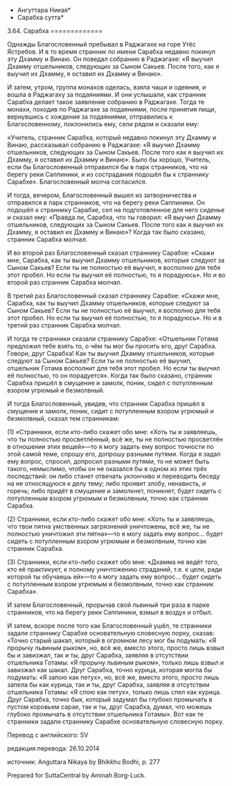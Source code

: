 * Ангуттара Никая*
* Сарабха сутта*

3\.64\. Сарабха
\=\=\=\=\=\=\=\=\=\=\=\=\=

Однажды Благословенный пребывал в Раджагахе на горе Утёс Ястребов\. И в то время странник по имени Сарабха недавно покинул эту Дхамму и Винаю\. Он поведал собранию в Раджагахе: «Я выучил Дхамму отшельников, следующих за Сыном Сакьев\. После того, как я выучил их Дхамму, я оставил их Дхамму и Винаю»\.

И затем, утром, группа монахов оделась, взяла чаши и одеяния, и вошла в Раджагаху за подаяниями\. И они услышали, как странник Сарабха делает такое заявление собранию в Раджагахе\. Тогда те монахи, походив по Раджагахе за подаяниями, после принятия пищи, вернувшись с хождения за подаяниями, отправились к Благословенному, поклонились ему, сели рядом и сказали ему:

«Учитель, странник Сарабха, который недавно покинул эту Дхамму и Винаю, рассказывал собранию в Раджагахе: «Я выучил Дхамму отшельников, следующих за Сыном Сакьев\. После того как я выучил их Дхамму, я оставил их Дхамму и Винаю»\. Было бы хорошо, Учитель, если бы Благословенный отправился бы в парк странников, что на берегу реки Саппиники, и из сострадания подошёл бы к страннику Сарабхе»\. Благословенный молча согласился\.

И тогда, вечером, Благословенный вышел из затворничества и отправился в парк странников, что на берегу реки Саппиники\. Он подошёл к страннику Сарабхе, сел на подготовленное для него сиденье и сказал ему: «Правда ли, Сарабха, что ты говорил: «Я выучил Дхамму отшельников, следующих за Сыном Сакьев\. После того как я выучил их Дхамму, я оставил их Дхамму и Винаю»? Когда так было сказано, странник Сарабха молчал\.

И во второй раз Благословенный сказал страннику Сарабхе: «Скажи мне, Сарабха, как ты выучил Дхамму отшельников, которые следуют за Сыном Сакьев? Если ты не полностью её выучил, я восполню для тебя этот пробел\. Но если ты выучил её полностью, то я порадуюсь»\. Но и во второй раз странник Сарабха молчал\.

В третий раз Благословенный сказал страннику Сарабхе: «Скажи мне, Сарабха, как ты выучил Дхамму отшельников, которые следуют за Сыном Сакьев? Если ты не полностью её выучил, я восполню для тебя этот пробел\. Но если ты выучил её полностью, то я порадуюсь»\. Но и в третий раз странник Сарабха молчал\.

И тогда те странники сказали страннику Сарабхе: «Отшельник Готама предложил тебе взять то, о чём ты мог бы просить его, друг Сарабха\. Говори, друг Сарабха\! Как ты выучил Дхамму отшельников, которые следуют за Сыном Сакьев? Если ты не полностью её выучил, отшельник Готама восполнит для тебя этот пробел\. Но если ты выучил её полностью, то он порадуется»\. Когда так было сказано, странник Сарабха пришёл в смущение и замолк, поник, сидел с потупленным взором угрюмый и безмолвный\.

И тогда Благословенный, увидев, что странник Сарабха пришёл в смущение и замолк, поник, сидит с потупленным взором угрюмый и безмолвный, сказал тем странникам:

\(1\) «Странники, если кто\-либо скажет обо мне: «Хоть ты и заявляешь, что ты полностью просветлённый, всё же, ты не полностью просветлён в отношении этих вещей»—то я могу задать ему вопрос точности по этой самой теме, спрошу его, допрошу разными путями\. Когда я задал ему вопрос, спросил, допросил разными путями, то не может быть такого, немыслимо, чтобы он не оказался бы в одном из этих трёх последствий: он либо станет отвечать уклончиво и переводить беседу на не относящуюся к делу тему; либо проявит злобу, ненависть, и горечь; либо придёт в смущение и замолкнет, поникнет, будет сидеть с потупленным взором угрюмым и безмолвным, точно как странник Сарабха\.

\(2\) Странники, если кто\-либо скажет обо мне: «Хоть ты и заявляешь, что твои пятна умственных загрязнений уничтожены, всё же, ты не полностью уничтожил эти пятна»—то я могу задать ему вопрос… будет сидеть с потупленным взором угрюмым и безмолвным, точно как странник Сарабха\.

\(3\) Странники, если кто\-либо скажет обо мне: «Дхамма не ведёт того, кто её практикует, к полному уничтожению страданий, т\.е\. к цели, ради которой ты обучаешь ей»—то я могу задать ему вопрос… будет сидеть с потупленным взором угрюмым и безмолвным, точно как странник Сарабха»\.

И затем Благословенный, прорычав свой львиный три раза в парке странников, что на берегу реки Саппиники, взмыл в воздух и отбыл\.

И затем, вскоре после того как Благословенный ушёл, те странники задали страннику Сарабхе основательную словесную порку, сказав: «Точно старый шакал, который в огромном лесу мог бы подумать: «Я прорычу львиным рыком», но, всё же, вместо этого, просто лишь взвыл бы и завизжал, так и ты, друг Сарабха, заявляя в отсутствии отшельника Готамы: «Я прорычу львиным рыком», только лишь взвыл и завизжал как шакал\. Друг Сарабха, точно курица, которая могла бы подумать: «Я запою как петух», но, всё же, вместо этого, просто лишь запела бы как курица, так и ты, друг Сарабха, заявляя в отсутствии отшельника Готамы: «Я спою как петух», только лишь спел как курица\. Друг Сарабха, точно бык, который задумал бы глубоко промычать в пустом коровьем сарае, так и ты, друг Сарабха, думал, что можешь глубоко промычать в отсутствии отшельника Готамы»\. Вот как те странники задали страннику Сарабхе основательную словесную порку\.

Перевод с английского: SV

редакция перевода: 26\.10\.2014

источник: Anguttara Nikaya by Bhikkhu Bodhi, p\. 277

Prepared for SuttaCentral by Aminah Borg\-Luck\.
